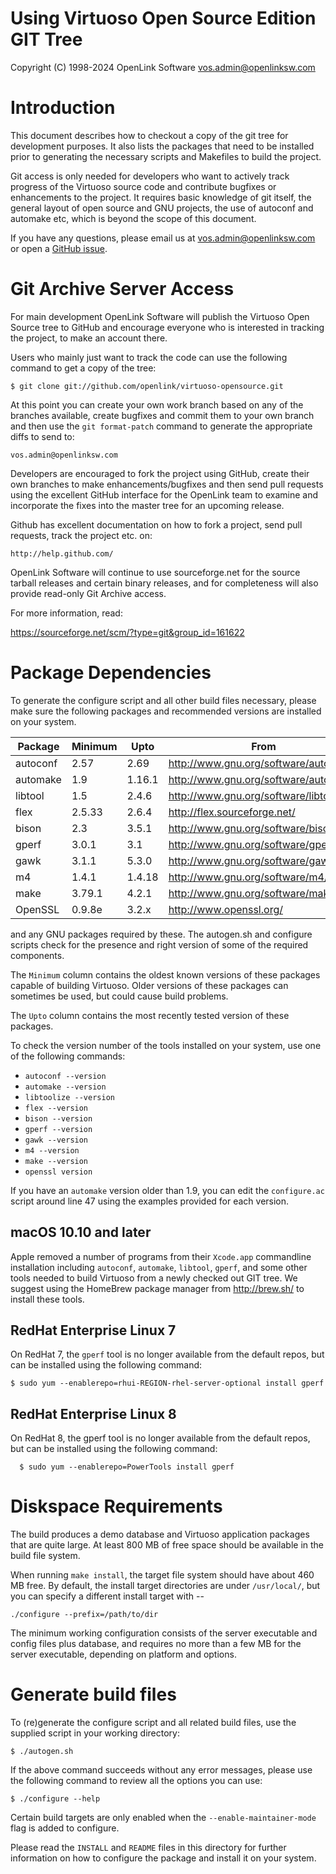 Using Virtuoso Open Source Edition GIT Tree
===========================================

Copyright (C) 1998-2024 OpenLink Software <vos.admin@openlinksw.com>


Introduction
============

This document describes how to checkout a copy of the git tree for
development purposes. It also lists the packages that need to be
installed prior to generating the necessary scripts and Makefiles to
build the project.

Git access is only needed for developers who want to actively track
progress of the Virtuoso source code and contribute bugfixes or
enhancements to the project. It requires basic knowledge of git
itself, the general layout of open source and GNU projects, the use
of autoconf and automake etc, which is beyond the scope of this
document. 

If you have any questions, please email us at <vos.admin@openlinksw.com>
or open a [GitHub issue](https://github.com/openlink/virtuoso-opensource/issues/).


Git Archive Server Access
=========================

For main development OpenLink Software will publish the Virtuoso
Open Source tree to GitHub and encourage everyone who is interested
in tracking the project, to make an account there.

Users who mainly just want to track the code can use the following
command to get a copy of the tree:

    $ git clone git://github.com/openlink/virtuoso-opensource.git


At this point you can create your own work branch based on any of
the branches available, create bugfixes and commit them to your own
branch and then use the `git format-patch` command to generate the
appropriate diffs to send to:

    vos.admin@openlinksw.com


Developers are encouraged to fork the project using GitHub, create
their own branches to make enhancements/bugfixes and then send pull
requests using the excellent GitHub interface for the OpenLink team
to examine and incorporate the fixes into the master tree for an
upcoming release.

Github has excellent documentation on how to fork a project, send
pull requests, track the project etc. on:

    http://help.github.com/


OpenLink Software will continue to use sourceforge.net for the
source tarball releases and certain binary releases, and for
completeness will also provide read-only Git Archive access.

For more information, read:

   https://sourceforge.net/scm/?type=git&group_id=161622




Package Dependencies
====================

To generate the configure script and all other build files necessary,
please make sure the following packages and recommended versions are
installed on your system.

| Package   | Minimum | Upto   | From                                  |
| --------- | ------- | ------ | ------------------------------------- |
| autoconf  | 2.57    | 2.69   | http://www.gnu.org/software/autoconf/ |
| automake  | 1.9     | 1.16.1 | http://www.gnu.org/software/automake/ |
| libtool   | 1.5     | 2.4.6  | http://www.gnu.org/software/libtool/  |
| flex      | 2.5.33  | 2.6.4  | http://flex.sourceforge.net/          |
| bison     | 2.3     | 3.5.1  | http://www.gnu.org/software/bison/    |
| gperf     | 3.0.1   | 3.1    | http://www.gnu.org/software/gperf/    |
| gawk      | 3.1.1   | 5.3.0  | http://www.gnu.org/software/gawk/     |
| m4        | 1.4.1   | 1.4.18 | http://www.gnu.org/software/m4/       |
| make      | 3.79.1  | 4.2.1  | http://www.gnu.org/software/make/     |
| OpenSSL   | 0.9.8e  | 3.2.x  | http://www.openssl.org/               |

and any GNU packages required by these. The autogen.sh and configure
scripts check for the presence and right version of some of the required
components.

The `Minimum` column contains the oldest known versions of these
packages capable of building Virtuoso. Older versions of these
packages can sometimes be used, but could cause build problems.

The `Upto` column contains the most recently tested version of these
packages.

To check the version number of the tools installed on your system,
use one of the following commands:

  * `autoconf --version`
  * `automake --version`
  * `libtoolize --version`
  * `flex --version`
  * `bison --version`
  * `gperf --version`
  * `gawk --version`
  * `m4 --version`
  * `make --version`
  * `openssl version`

If you have an `automake` version older than 1.9, you can edit the 
`configure.ac` script around line 47 using the examples provided for
each version.

macOS 10.10 and later
---------------------
Apple removed a number of programs from their `Xcode.app` commandline
installation including `autoconf`, `automake`, `libtool`, `gperf`, and
some other tools needed to build Virtuoso from a newly checked out
GIT tree. We suggest using the HomeBrew package manager from
http://brew.sh/ to install these tools.


RedHat Enterprise Linux 7
-------------------------
On RedHat 7, the `gperf` tool is no longer available from the default
repos, but can be installed using the following command:

```shell
$ sudo yum --enablerepo=rhui-REGION-rhel-server-optional install gperf
```

RedHat Enterprise Linux 8
-------------------------
On RedHat 8, the gperf tool is no longer available from the default
repos, but can be installed using the following command:

```shell
  $ sudo yum --enablerepo=PowerTools install gperf
```

Diskspace Requirements
======================

The build produces a demo database and Virtuoso application packages
that are quite large. At least 800 MB of free space should be available
in the build file system.

When running `make install`, the target file system should have about 460
MB free. By default, the install target directories are under `/usr/local/`,
but you can specify a different install target with --

    ./configure --prefix=/path/to/dir

The minimum working configuration consists of the server executable
and config files plus database, and requires no more than a few MB for 
the server executable, depending on platform and options.


Generate build files
====================

To (re)generate the configure script and all related build files,
use the supplied script in your working directory:

    $ ./autogen.sh

If the above command succeeds without any error messages, please use the
following command to review all the options you can use:

    $ ./configure --help

Certain build targets are only enabled when the `--enable-maintainer-mode`
flag is added to configure.

Please read the `INSTALL` and `README` files in this directory for further
information on how to configure the package and install it on your system.
